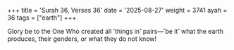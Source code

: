 +++
title = 'Surah 36, Verses 36'
date = '2025-08-27'
weight = 3741
ayah = 36
tags = ["earth"]
+++

Glory be to the One Who created all ˹things in˺ pairs—˹be it˺ what the earth produces, their genders, or what they do not know!